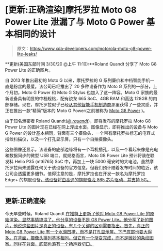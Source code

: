 # [更新:正确渲染]摩托罗拉 Moto G8 Power Lite 泄漏了与 Moto G Power 基本相同的设计

> 原文：<https://www.xda-developers.com/motorola-moto-g8-power-lite-leaks/>

**更新(美国东部时间 3/30/20 @上午 11:10):**Roland Quandt 分享了 Moto G8 Power Lite 的正确图片。

自 2013 年推出最初的 Moto G 以来，摩托罗拉的 G 系列廉价和中档智能手机一直是粉丝的最爱。该公司已经推出了 20 多种设备作为 Moto G 系列的一部分，上个月初，Moto G Power 和 Moto G Stylus 也加入了这一阵容。Moto G 家族的最新设备具有明显的中档规格，配有骁龙 665 SoC、4GB RAM 和高达 128GB 的内部存储。现在，摩托罗拉似乎已经[从其他智能手机制造商](https://www.xda-developers.com/samsung-galaxy-s10-lite-note-10-lite-official/)那里获得了一些灵感，并正在推出一款“精简”版本的 Moto G Power(之前被称为 [Moto G8 Power](https://www.xda-developers.com/motorola-moto-g8-power-leaked-specifications/) )。

由于知名泄密者 Roland Quandt(*[@ rquandt](https://twitter.com/rquandt)*)，即将发布的摩托罗拉 Moto G8 Power Lite 的图片现在已经在网上浮出水面。图像显示，即将推出的设备与 Moto G Power 的设计基本相同，背面有三个摄像头，一个带有摩托罗拉标志的电容式指纹扫描仪，以及一个打孔显示屏，只有一个自拍摄像头。

这些图像还显示，该设备的底部边缘将有一个耳机插孔，以及一个看起来像是充电和数据同步的微型 USB 端口。就规格而言，Moto G8 Power Lite 预计将装在联发科 Helio P35 (mt6765) SoC 中，再加上一块 5000 毫安时的大电池。虽然摩托罗拉尚未透露任何关于该设备的官方信息，但我们预计随着发布时间的临近，该公司会透露更多细节。值得注意的是，摩托罗拉也在开发一款名为摩托罗拉 Edge+ 的旗舰设备[，该设备将由高通的旗舰骁龙 865 芯片驱动，并支持 5G。](https://www.xda-developers.com/motorola-edge-plus-verizon-5g/)

* * *

## 更新:正确渲染

今天早些时候，Roland Quandt [在推特上更新了他对 Moto G8 Power Lite 的原始渲染。显然事情搞混了，他分享的设备不是 G8 Power Lite。他分享了新的图片，他说这些图片是真正的设备。有几个关键的区别需要指出。首先，真正的 Moto G8 Power Lite 有一个水滴凹槽，而不是打孔显示屏。下巴底部也要大得多。在背面，摄像头排列基本相同，但它有一个渐变完成，而不是微妙的条纹图案。同样在背面，底部角落有一个扬声器切口。](https://twitter.com/rquandt/status/1244636913702764546)